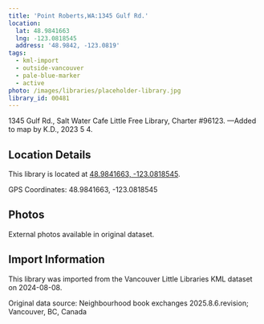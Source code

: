 ```yaml
---
title: 'Point Roberts,WA:1345 Gulf Rd.'
location:
  lat: 48.9841663
  lng: -123.0818545
  address: '48.9842, -123.0819'
tags:
  - kml-import
  - outside-vancouver
  - pale-blue-marker
  - active
photo: /images/libraries/placeholder-library.jpg
library_id: 00481
---
```

1345 Gulf Rd., Salt Water Cafe Little Free Library, Charter #96123.
—Added to map by K.D., 2023 5 4.  

## Location Details

This library is located at [48.9841663, -123.0818545](https://www.google.com/maps?q=48.9841663,-123.0818545).

GPS Coordinates: 48.9841663, -123.0818545

## Photos

External photos available in original dataset.

## Import Information

This library was imported from the Vancouver Little Libraries KML dataset on 2024-08-08.

Original data source: Neighbourhood book exchanges 2025.8.6.revision; Vancouver, BC, Canada
